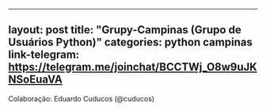 ---
layout: post
title:  "Grupy-Campinas (Grupo de Usuários Python)"
categories: python campinas
link-telegram: https://telegram.me/joinchat/BCCTWj_O8w9uJKNSoEuaVA
--
Colaboração: Eduardo Cuducos (@cuducos)
